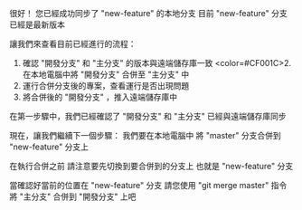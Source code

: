 很好！
您已經成功同步了 "new-feature" 的本地分支
目前 "new-feature" 分支已經是最新版本

讓我們來查看目前已經進行的流程：
1. 確認 "開發分支" 和 "主分支" 的版本與遠端儲存庫一致
<color=#CF001C>2. 在本地電腦中將 "開發分支" 合併至 "主分支" 中</color>
3. 運行合併分支後的專案，查看運行是否出現問題
4. 將合併後的 "開發分支" ，推入遠端儲存庫中

在第一步驟中，我們已經確認了
"開發分支" 和 "主分支" 已經與遠端儲存庫同步

現在，讓我們繼續下一個步驟：
我們要在本地電腦中
將 "master" 分支合併到 "new-feature" 分支上

在執行合併之前
請注意要先切換到要合併到的分支上
也就是 "new-feature" 分支

當確認好當前的位置在 "new-feature" 分支
請您使用 "git merge master" 指令
將 "主分支" 合併到 "開發分支" 上吧


